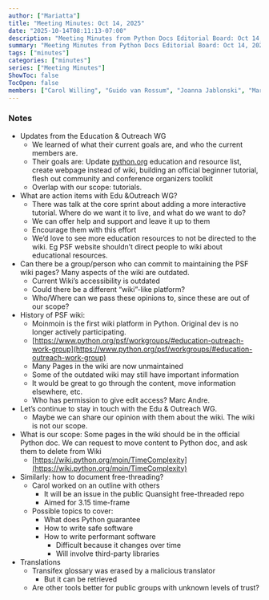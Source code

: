 ```yaml
---
author: ["Mariatta"]
title: "Meeting Minutes: Oct 14, 2025"
date: "2025-10-14T08:11:13-07:00"
description: "Meeting Minutes from Python Docs Editorial Board: Oct 14, 2025"
summary: "Meeting Minutes from Python Docs Editorial Board: Oct 14, 2025"
tags: ["minutes"]
categories: ["minutes"]
series: ["Meeting Minutes"]
ShowToc: false
TocOpen: false
members: ["Carol Willing", "Guido van Rossum", "Joanna Jablonski", "Mariatta", "Ned Batchelder"]
---
```


### Notes


* Updates from the Education & Outreach WG
    * We learned of what their current goals are, and who the current members are.
    * Their goals are: Update [python.org](python.org) education and resource list, create webpage instead of wiki, building an official beginner tutorial, flesh out community and conference organizers toolkit
    * Overlap with our scope: tutorials.
* What are action items with Edu &Outreach WG?
    * There was talk at the core sprint about adding a more interactive tutorial. Where do we want it to live, and what do we want to do?
    * We can offer help and support and leave it up to them
    * Encourage them with this effort
    * We’d love to see more education resources to not be directed to the wiki. Eg PSF website shouldn’t direct people to wiki about educational resources.
* Can there be a group/person who can commit to maintaining the PSF wiki pages? Many aspects of the wiki are outdated.
    * Current Wiki’s accessibility is outdated
    * Could there be a different “wiki”-like platform?
    * Who/Where can we pass these opinions to, since these are out of our scope?
* History of PSF wiki:
    * Moinmoin is the first wiki platform in Python. Original dev is no longer actively participating.
    * [https://www.python.org/psf/workgroups/#education-outreach-work-group](https://www.python.org/psf/workgroups/#education-outreach-work-group)
    * Many Pages in the wiki are now unmaintained
    * Some of the outdated wiki may still have important information
    * It would be great to go through the content, move information elsewhere, etc.
    * Who has permission to give edit access? Marc Andre.
* Let’s continue to stay in touch with the Edu & Outreach WG.
    * Maybe we can share our opinion with them about the wiki. The wiki is not our scope.
* What is our scope: Some pages in the wiki should be in the official Python doc. We can request to move content to Python doc, and ask them to delete from Wiki
    * [https://wiki.python.org/moin/TimeComplexity](https://wiki.python.org/moin/TimeComplexity) 
* Similarly: how to document free-threading?
    * Carol worked on an outline with others
        * It will be an issue in the public Quansight free-threaded repo
        * Aimed for 3.15 time-frame
    * Possible topics to cover:
        * What does Python guarantee
        * How to write safe software
        * How to write performant software
            * Difficult because it changes over time
            * Will involve third-party libraries
* Translations
    * Transifex glossary was erased by a malicious translator
        * But it can be retrieved
    * Are other tools better for public groups with unknown levels of trust?